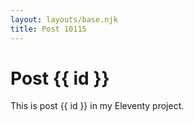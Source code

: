 ```yaml
---
layout: layouts/base.njk
title: Post 10115
---
```


# Post {{ id }}

This is post {{ id }} in my Eleventy project.
